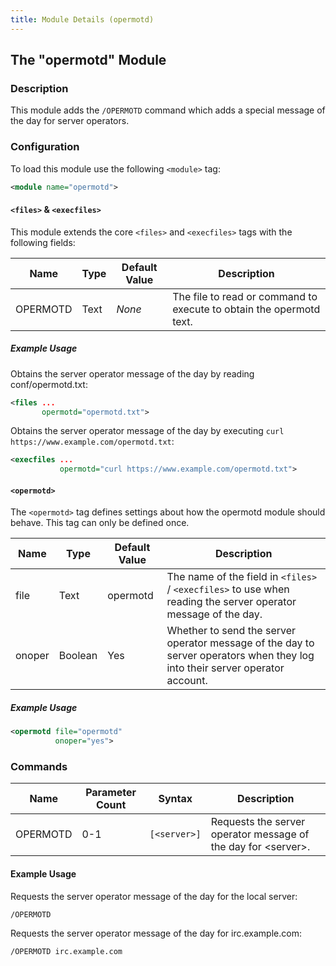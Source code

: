 ```yaml
---
title: Module Details (opermotd)
---
```


## The "opermotd" Module

### Description

This module adds the `/OPERMOTD` command which adds a special message of the day for server operators.

### Configuration

To load this module use the following `<module>` tag:

```xml
<module name="opermotd">
```

#### `<files>` &amp; `<execfiles>`

This module extends the core `<files>` and `<execfiles>` tags with the following fields:

Name     | Type | Default Value | Description
-------- | ---- | ------------- | -----------
OPERMOTD | Text | *None*        | The file to read or command to execute to obtain the opermotd text.

##### Example Usage

Obtains the server operator message of the day by reading conf/opermotd.txt:

```xml
<files ...
       opermotd="opermotd.txt">
```

Obtains the server operator message of the day by executing `curl https://www.example.com/opermotd.txt`:

```xml
<execfiles ...
           opermotd="curl https://www.example.com/opermotd.txt">
```

#### `<opermotd>`

The `<opermotd>` tag defines settings about how the opermotd module should behave. This tag can only be defined once.

Name   | Type    | Default Value | Description
------ | ------- | ------------- | -----------
file   | Text    | opermotd      | The name of the field in `<files>` / `<execfiles>` to use when reading the server operator message of the day.
onoper | Boolean | Yes           | Whether to send the server operator message of the day to server operators when they log into their server operator account.

##### Example Usage

```xml
<opermotd file="opermotd"
          onoper="yes">
```

### Commands

Name     | Parameter Count | Syntax       | Description
-------- | --------------- | ------------ | -----------
OPERMOTD | 0-1             | `[<server>]` | Requests the server operator message of the day for &lt;server&gt;.

#### Example Usage

Requests the server operator message of the day for the local server:

```plaintext
/OPERMOTD
```

Requests the server operator message of the day for irc.example.com:

```plaintext
/OPERMOTD irc.example.com
```

